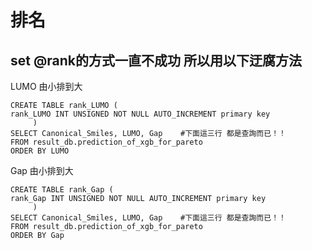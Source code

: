 # 排名


## set @rank的方式一直不成功 所以用以下迂腐方法  ## 

LUMO 由小排到大 
```
CREATE TABLE rank_LUMO ( 
rank_LUMO INT UNSIGNED NOT NULL AUTO_INCREMENT primary key    
     )    
SELECT Canonical_Smiles, LUMO, Gap    #下面這三行 都是查詢而已！！
FROM result_db.prediction_of_xgb_for_pareto
ORDER BY LUMO

```
Gap 由小排到大
```
CREATE TABLE rank_Gap ( 
rank_Gap INT UNSIGNED NOT NULL AUTO_INCREMENT primary key    
     )    
SELECT Canonical_Smiles, LUMO, Gap    #下面這三行 都是查詢而已！！
FROM result_db.prediction_of_xgb_for_pareto
ORDER BY Gap
```

